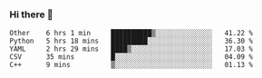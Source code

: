### Hi there 👋

<!--
**skywalkerwang98/skywalkerwang98** is a ✨ _special_ ✨ repository because its `README.md` (this file) appears on your GitHub profile.

Here are some ideas to get you started:

- 🔭 I’m currently working on ...
- 🌱 I’m currently learning ...
- 👯 I’m looking to collaborate on ...
- 🤔 I’m looking for help with ...
- 💬 Ask me about ...
- 📫 How to reach me: ...
- 😄 Pronouns: ...
- ⚡ Fun fact: ...
-->

<!--START_SECTION:waka-->
```text
Other    6 hrs 1 min     ██████████▒░░░░░░░░░░░░░░   41.22 % 
Python   5 hrs 18 mins   █████████░░░░░░░░░░░░░░░░   36.30 % 
YAML     2 hrs 29 mins   ████▒░░░░░░░░░░░░░░░░░░░░   17.03 % 
CSV      35 mins         █░░░░░░░░░░░░░░░░░░░░░░░░   04.09 % 
C++      9 mins          ▒░░░░░░░░░░░░░░░░░░░░░░░░   01.13 % 
```
<!--END_SECTION:waka-->
